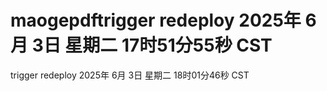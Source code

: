 # maogepdftrigger redeploy 2025年 6月 3日 星期二 17时51分55秒 CST
trigger redeploy 2025年 6月 3日 星期二 18时01分46秒 CST
